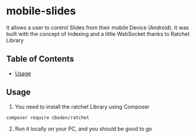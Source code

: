 # mobile-slides
It allows a user to control Slides from their mobile Device (Android).
It was built with the concept of Indexing and a little WebSocket thanks to Ratchet Library

## Table of Contents

- [Usage](#usage)

## Usage

1. You need to install the ratchet Library using Composer

```bash
composer require cboden/ratchet
```
2. Run it locally on your PC, and you should be good to go
